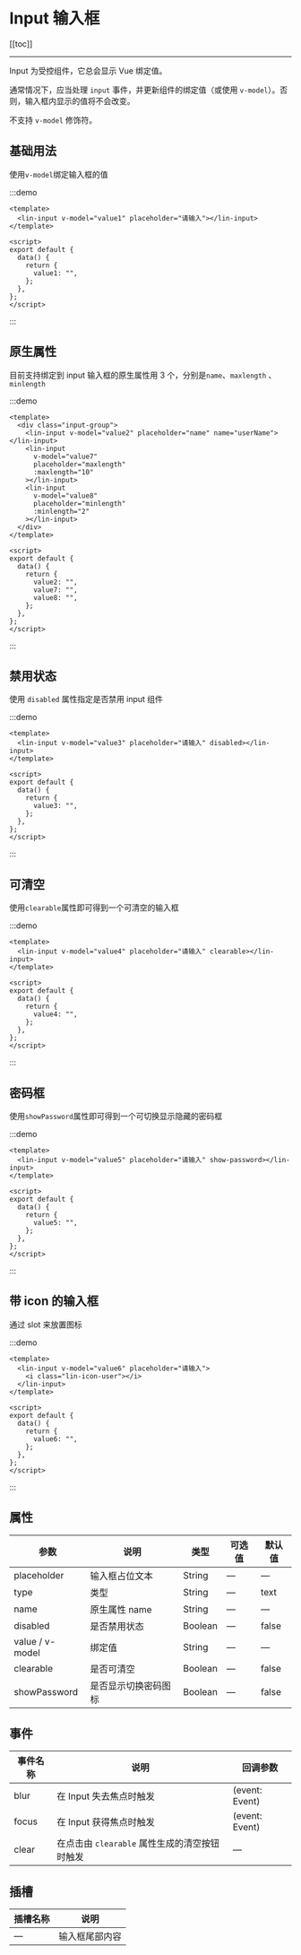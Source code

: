# Input 输入框

[[toc]]

---

Input 为受控组件，它总会显示 Vue 绑定值。

通常情况下，应当处理 `input` 事件，并更新组件的绑定值（或使用 `v-model`）。否则，输入框内显示的值将不会改变。

不支持 `v-model` 修饰符。

## 基础用法

使用`v-model`绑定输入框的值

:::demo

```vue
<template>
  <lin-input v-model="value1" placeholder="请输入"></lin-input>
</template>

<script>
export default {
  data() {
    return {
      value1: "",
    };
  },
};
</script>
```

:::

## 原生属性

目前支持绑定到 input 输入框的原生属性用 3 个，分别是`name`、`maxlength` 、`minlength`

:::demo

```vue
<template>
  <div class="input-group">
    <lin-input v-model="value2" placeholder="name" name="userName"></lin-input>
    <lin-input
      v-model="value7"
      placeholder="maxlength"
      :maxlength="10"
    ></lin-input>
    <lin-input
      v-model="value8"
      placeholder="minlength"
      :minlength="2"
    ></lin-input>
  </div>
</template>

<script>
export default {
  data() {
    return {
      value2: "",
      value7: "",
      value8: "",
    };
  },
};
</script>
```

:::

## 禁用状态

使用 `disabled` 属性指定是否禁用 input 组件

:::demo

```vue
<template>
  <lin-input v-model="value3" placeholder="请输入" disabled></lin-input>
</template>

<script>
export default {
  data() {
    return {
      value3: "",
    };
  },
};
</script>
```

:::

## 可清空

使用`clearable`属性即可得到一个可清空的输入框

:::demo

```vue
<template>
  <lin-input v-model="value4" placeholder="请输入" clearable></lin-input>
</template>

<script>
export default {
  data() {
    return {
      value4: "",
    };
  },
};
</script>
```

:::

## 密码框

使用`showPassword`属性即可得到一个可切换显示隐藏的密码框

:::demo

```vue
<template>
  <lin-input v-model="value5" placeholder="请输入" show-password></lin-input>
</template>

<script>
export default {
  data() {
    return {
      value5: "",
    };
  },
};
</script>
```

:::

## 带 icon 的输入框

通过 slot 来放置图标

:::demo

```vue
<template>
  <lin-input v-model="value6" placeholder="请输入">
    <i class="lin-icon-user"></i>
  </lin-input>
</template>

<script>
export default {
  data() {
    return {
      value6: "",
    };
  },
};
</script>
```

:::

## 属性

| 参数            | 说明                 | 类型    | 可选值 | 默认值 |
| --------------- | -------------------- | ------- | ------ | ------ |
| placeholder     | 输入框占位文本       | String  | —      | —      |
| type            | 类型                 | String  | —      | text   |
| name            | 原生属性 name        | String  | —      | —      |
| disabled        | 是否禁用状态         | Boolean | —      | false  |
| value / v-model | 绑定值               | String  | —      | —      |
| clearable       | 是否可清空           | Boolean | —      | false  |
| showPassword    | 是否显示切换密码图标 | Boolean | —      | false  |

## 事件

| 事件名称 | 说明                                          | 回调参数       |
| -------- | --------------------------------------------- | -------------- |
| blur     | 在 Input 失去焦点时触发                       | (event: Event) |
| focus    | 在 Input 获得焦点时触发                       | (event: Event) |
| clear    | 在点击由 `clearable` 属性生成的清空按钮时触发 | —              |

## 插槽

| 插槽名称 | 说明           |
| -------- | -------------- |
| —        | 输入框尾部内容 |
